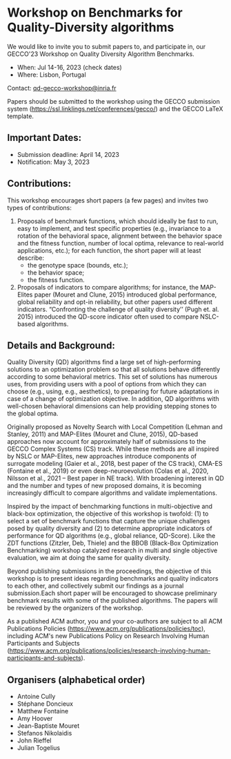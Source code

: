 # Workshop on Benchmarks for Quality-Diversity algorithms
We would like to invite you to submit papers to, and participate in, our GECCO'23 Workshop on Quality Diversity Algorithm Benchmarks.

- When:  Jul 14-16, 2023 (check dates)
- Where: Lisbon, Portugal

Contact: qd-gecco-workshop@inria.fr 

Papers should be submitted to the workshop using the GECCO submission system (https://ssl.linklings.net/conferences/gecco/) and the GECCO LaTeX template.


## Important Dates:
- Submission deadline: April 14, 2023
- Notification: May 3, 2023

## Contributions: 
This workshop encourages short papers (a few pages) and invites two types of contributions:
1) Proposals of benchmark functions, which should ideally be fast to run, easy to implement, and test specific properties (e.g., invariance to a rotation of the behavioral space, alignment between the behavior space and the fitness function, number of local optima, relevance to real-world applications, etc.); for each function, the short paper will at least describe:
	- the genotype space (bounds, etc.);
	- the behavior space;
	- the fitness function.
2) Proposals of indicators to compare algorithms; for instance, the MAP-Elites paper (Mouret and Clune, 2015) introduced global performance, global reliability and opt-in reliability, but other papers used different indicators. “Confronting the challenge of quality diversity’’ (Pugh et. al. 2015) introduced the QD-score indicator often used to compare NSLC-based algorithms.

## Details and Background:



Quality Diversity (QD) algorithms find a large set of high-performing solutions to an optimization problem so that all solutions behave differently according to some behavioral metrics. This set of solutions has numerous uses, from providing users with a pool of options from which they can choose (e.g., using, e.g., aesthetics), to preparing for future adaptations in case of a change of optimization objective. In addition, QD algorithms with well-chosen behavioral dimensions can help providing stepping stones to the global optima. 

Originally proposed as Novelty Search with Local Competition (Lehman and Stanley, 2011) and MAP-Elites (Mouret and Clune, 2015), QD-based approaches now account for approximately half of submissions to the GECCO Complex Systems (CS) track. While these methods are all inspired by NSLC or MAP-Elites, new approaches introduce components of surrogate modeling (Gaier et al., 2018, best paper of the CS track), CMA-ES (Fontaine et al., 2019) or even deep-neuroevolution (Colas et al., 2020, Nilsson et al., 2021 – Best paper in NE track). With broadening interest in QD and the number and types of new proposed domains, it is becoming increasingly difficult to compare algorithms and validate implementations.

Inspired by the impact of benchmarking functions in multi-objective and black-box optimization, the objective of this workshop is twofold: (1)  to select a set of benchmark functions that capture the unique challenges posed by quality diversity and (2) to determine appropriate indicators of performance for QD algorithms (e.g., global reliance, QD-Score). Like the ZDT functions (Zitzler, Deb, Thiele) and the BBOB (Black-Box Optimization Benchmarking) workshop catalyzed research in multi and single objective evaluation, we aim at doing the same for quality diversity. 

Beyond publishing  submissions in the proceedings, the objective of this workshop is to present ideas regarding benchmarks and quality indicators to each other, and collectively submit our findings as a journal submission.Each short paper will be encouraged to showcase preliminary benchmark results with some of the published algorithms. The papers will be reviewed by the organizers of the workshop.


As a published ACM author, you and your co-authors are subject to all ACM Publications Policies (https://www.acm.org/publications/policies/toc), including ACM's new Publications Policy on Research Involving Human Participants and Subjects (https://www.acm.org/publications/policies/research-involving-human-participants-and-subjects).



## Organisers (alphabetical order)
- Antoine Cully
- Stéphane Doncieux
- Matthew Fontaine
- Amy Hoover
- Jean-Baptiste Mouret
- Stefanos Nikolaidis
- John Rieffel
- Julian Togelius
